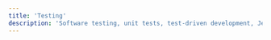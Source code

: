 ```yaml
---
title: 'Testing'
description: 'Software testing, unit tests, test-driven development, Jest, testing strategies, and quality assurance.'
---
```

